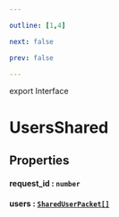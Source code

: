 ```yaml
---

outline: [1,4]

next: false

prev: false

---
```


export Interface
# UsersShared

## Properties

#### request_id : `number`

#### users : [`SharedUserPacket[]`](./SharedUserPacket.md)
